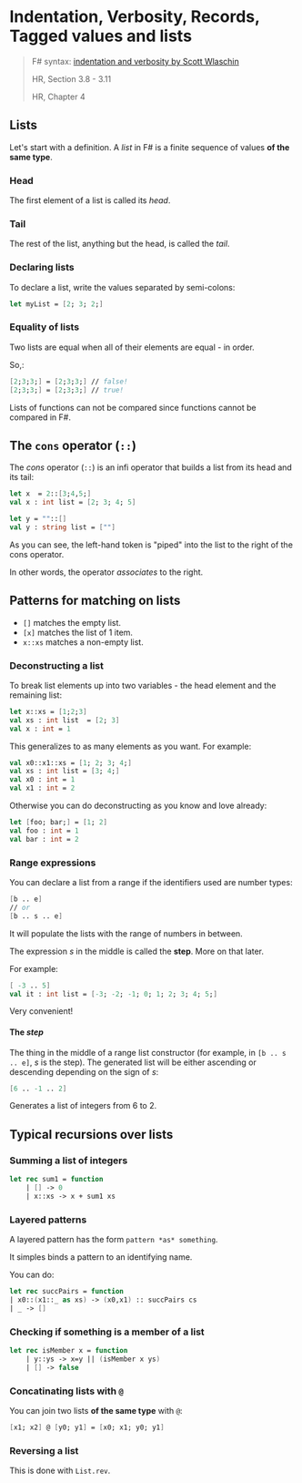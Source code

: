 # Indentation, Verbosity, Records, Tagged values and lists

> F# syntax: [indentation and verbosity by Scott Wlaschin](http://fsharpforfunandprofit.com/posts/fsharp-syntax/)
>
> HR, Section 3.8 - 3.11
>
> HR, Chapter 4

## Lists

Let's start with a definition. A *list* in F# is a finite sequence of values **of the same type**.

### Head

The first element of a list is called its *head*.

### Tail

The rest of the list, anything but the head, is called the *tail*.

### Declaring lists

To declare a list, write the values separated by semi-colons:

```fsharp
let myList = [2; 3; 2;]
```

### Equality of lists

Two lists are equal when all of their elements are equal - in order.

So,:

```fsharp
[2;3;3;] = [2;3;3;] // false!
[2;3;3;] = [2;3;3;] // true!
```

Lists of functions can not be compared since functions cannot be compared in F#.

## The `cons` operator (`::`)

The *cons* operator (`::`) is an infi operator that builds a list from its head and its tail:

```fsharp
let x  = 2::[3;4,5;]
val x : int list = [2; 3; 4; 5]

let y = ""::[]
val y : string list = [""]
```

As you can see, the left-hand token is "piped" into the list to the right of the cons operator.

In other words, the operator *associates* to the right.

## Patterns for matching on lists

- `[]` matches the empty list.
- `[x]` matches the list of 1 item.
- `x::xs` matches a non-empty list.

### Deconstructing a list

To break list elements up into two variables - the head element and the remaining list:

```fsharp
let x::xs = [1;2;3]
val xs : int list  = [2; 3]
val x : int = 1
```

This generalizes to as many elements as you want. For example:

```fsharp
val x0::x1::xs = [1; 2; 3; 4;]
val xs : int list = [3; 4;]
val x0 : int = 1
val x1 : int = 2
```

Otherwise you can do deconstructing as you know and love already:

```fsharp
let [foo; bar;] = [1; 2]
val foo : int = 1
val bar : int = 2
```

### Range expressions

You can declare a list from a range if the identifiers used are number types:

```fsharp
[b .. e]
// or
[b .. s .. e]
```

It will populate the lists with the range of numbers in between.

The expression *s* in the middle is called the **step**. More on that later.

For example:

```fsharp
[ -3 .. 5]
val it : int list = [-3; -2; -1; 0; 1; 2; 3; 4; 5;]
```

Very convenient!

#### The *step*

The thing in the middle of a range list constructor (for example, in `[b .. s .. e]`, *s* is the step). The generated list will be either ascending or descending depending on the sign of *s*:

```fsharp
[6 .. -1 .. 2]
```

Generates a list of integers from 6 to 2.

## Typical recursions over lists

### Summing a list of integers

```fsharp
let rec sum1 = function
	| [] -> 0
	| x::xs -> x + sum1 xs
```

### Layered patterns

A layered pattern has the form `pattern *as* something`.

It simples binds a pattern to an identifying name.

You can do:

```fsharp
let rec succPairs = function
| x0::(x1::_ as xs) -> (x0,x1) :: succPairs cs
| _ -> []
```

### Checking if something is a member of a list

```fsharp
let rec isMember x = function
	| y::ys -> x=y || (isMember x ys)
	| [] -> false
```

### Concatinating lists with `@`

You can join two lists **of the same type** with `@`:

```fsharp
[x1; x2] @ [y0; y1] = [x0; x1; y0; y1]
```

### Reversing a list

This is done with `List.rev`.